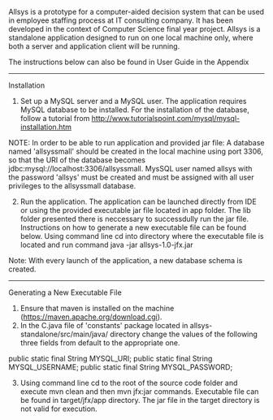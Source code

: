 Allsys is a prototype for a computer-aided decision system that can be used in employee staffing process at IT consulting company. It has been developed in the context of Computer Science final year project.
Allsys is a standalone application designed to run on one local machine only, where both a server and application client will be running.

The instructions below can also be found in User Guide in the Appendix

********************************************
Installation

1. Set up a MySQL server and a MySQL user.
The application requires MySQL database to be installed.
For the installation of the database, follow a tutorial from http://www.tutorialspoint.com/mysql/mysql-installation.htm

NOTE: In order to be able to run application and provided jar file: A database named 'allsyssmall' should be created in the local machine using port 3306, so that the URI of the database becomes jdbc:mysql://localhost:3306/allsyssmall. MysSQL user named allsys with the password 'allsys' must be created and must be assigned with all user privileges to the allsyssmall database.

2. Run the application.
The application can be launched directly from IDE or using the provided executable jar file located in app folder. The lib folder 	presented there is neccessary to successdully run the jar file. Instructions on how to generate a new executable file can be found below.
Using command line cd into directory where the executable file is located and run command java -jar allsys-1.0-jfx.jar

Note: With every launch of the application, a new database schema is created.


******************************************
Generating a New Executable File
1. Ensure that maven is installed on the machine (https://maven.apache.org/download.cgi).
2. In the C.java file of 'constants' package located in allsys-standalone/src/main/java/ directory change the values of the following three fields from default to the appropriate one.

public static final String MYSQL_URI;
public static final String MYSQL_USERNAME;
public static final String MYSQL_PASSWORD;

3. Using command line cd to the root of the source code folder and execute mvn clean and then mvn jfx:jar commands. Executable file can be found in target/jfx/app directory. The jar file in the target directory is not valid for execution.
